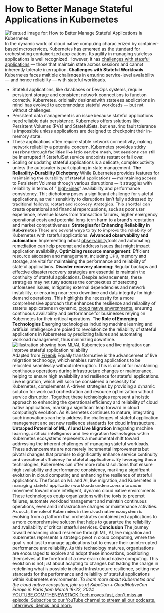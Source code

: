 # How to Better Manage Stateful Applications in Kubernetes
![Featued image for: How to Better Manage Stateful Applications in Kubernetes](https://cdn.thenewstack.io/media/2024/02/07f20e60-improve-stateful-apps-reliability-kubernetes-1024x576.jpg)
In the dynamic world of cloud native computing characterized by container-based microservices,
[Kubernetes](https://roadmap.sh/kubernetes) has emerged as the standard for orchestrating containerized applications. Its agility in managing stateless applications is well recognized. However, it has [challenges with stateful applications](https://thenewstack.io/stateful-workloads-on-kubernetes-are-a-thing-but-there-is-a-twist/) — those that maintain state across sessions and cannot inherently tolerate interruption.
**Challenges with Stateful Workloads**
Kubernetes faces multiple challenges in ensuring service-level availability — and hence reliability — with stateful workloads.
- Stateful applications, like databases or DevOps systems, require persistent storage and consistent network connections to function correctly. Kubernetes, originally
[designed](https://thenewstack.io/the-growth-of-state-in-kubernetes/)with stateless applications in mind, has evolved to accommodate stateful workloads — but not without challenges.
- Persistent data management is an issue because stateful applications need reliable data persistence. Kubernetes offers solutions like Persistent Volumes (PVs) and StatefulSets, but ensuring fault tolerance is impossible unless applications are designed to checkpoint their in-memory state.
- These applications often require stable network connectivity, making network reliability a potential concern. Kubernetes provides sticky sessions through facilities like Istio service mesh, but sessions can still be interrupted if StatefulSet service endpoints restart or fail over.
- Scaling or updating stateful applications is a delicate, complex activity unless the autoscaler is participating in state management.
**The Reliability-Durability Dichotomy**
While Kubernetes provides features for maintaining the durability of stateful applications — maintaining access to Persistent Volumes through various disruptions — it struggles with reliability in terms of “
[high-nines](https://thenewstack.io/qa-how-enterprisedb-brings-five-nines-to-postgresql/)” availability and performance consistency.
This dichotomy poses a significant challenge for stateful applications, as their sensitivity to disruptions isn’t fully addressed by traditional failover, restart and recovery strategies. This shortfall can create operational and financial repercussions, such as poor user experience, revenue losses from transaction failures, higher emergency operational costs and potential long-term harm to a brand’s reputation and market competitiveness.
**Strategies for Enhancing Reliability in Kubernetes**
There are several ways to try to improve the reliability of Kubernetes with stateful applications:
**Advanced observability and automation**: Implementing robust [observability](https://thenewstack.io/observability/)tools and automating remediation can help preempt and address issues that might impact application availability. **Optimizing resource management**: Efficient resource allocation and management, including CPU, memory and storage, are vital for maintaining the performance and reliability of stateful applications. **Disaster recovery planning**: Regular backups and effective disaster recovery strategies are essential to maintain the continuity of stateful applications.
Despite advancements, these strategies may not fully address the complexities of detecting unforeseen issues, mitigating external dependencies and network instability, or ensuring near-zero downtime and data integrity for high-demand operations. This highlights the necessity for a more comprehensive approach that enhances the resilience and reliability of stateful applications in dynamic,
[cloud native environments](https://thenewstack.io/cloud-native/), ensuring continuous availability and performance for businesses relying on Kubernetes for their critical operations.
**The Role of Emerging Technologies**
Emerging technologies including machine learning and artificial intelligence are poised to revolutionize the reliability of stateful applications in Kubernetes by predicting failures and automating workload management, thus minimizing downtime.
![Illustration showing how ML/AI, Kubernetes and live migration can improve stateful application reliability](https://cdn.thenewstack.io/media/2024/02/d838fc0b-reliability-stateful-apps.png)
Adapted from
[Freepik](https://www.freepik.com/free-vector/business-characters-sharing-information_1189634.htm)
Equally transformative is the advancement of live migration technology, which enables running applications to be relocated seamlessly without interruption. This is crucial for maintaining continuous operations during infrastructure changes or maintenance, helping to ensure high availability and resilience for stateful applications.
Live migration, which will soon be considered a necessity for Kubernetes, complements AI-driven strategies by providing a dynamic solution for workload orchestration and resource optimization without service disruption. Together, these technologies represent a holistic approach to enhancing the operational efficiency and reliability of cloud native applications, marking a significant leap forward in cloud computing’s evolution. As Kubernetes continues to mature, integrating such innovations can help address the challenges of stateful application management and set new resilience standards for cloud infrastructure.
**Untapped Potential of ML, AI and Live Migration**
Integrating machine learning, artificial intelligence and live migration technologies within Kubernetes ecosystems represents a monumental shift toward addressing the inherent challenges of managing stateful workloads. These advancements are not merely incremental improvements but pivotal changes that promise to significantly enhance service continuity and operational efficiency for stateful applications. By leveraging these technologies, Kubernetes can offer more robust solutions that ensure high availability and performance consistency, marking a significant evolution in cloud computing and enhancing the resilience of stateful applications.
The focus on ML and AI, live migration, and Kubernetes in managing stateful application workloads underscores a broader movement toward more intelligent, dynamic cloud native environments. These technologies equip organizations with the tools to preempt failures, automate workload management and maintain continuous operations, even amid infrastructure changes or maintenance activities. As such, the role of Kubernetes in the cloud native ecosystem is evolving from a platform that orchestrates containerized applications to a more comprehensive solution that helps to guarantee the reliability and availability of critical stateful services.
**Conclusion**
The journey toward enhancing cloud resilience through ML, AI, live migration and Kubernetes represents a strategic pivot in cloud computing, where the goal is not just to manage applications but to ensure their uninterrupted performance and reliability. As this technology matures, organizations are encouraged to explore and adopt these innovations, positioning themselves at the forefront of a new era in cloud native computing. This evolution is not just about adapting to changes but leading the charge in redefining what is possible in cloud infrastructure resilience, setting new standards for the performance and reliability of stateful applications within Kubernetes environments.
*To learn more about Kubernetes and the cloud native ecosystem, join us at KubeCon + CloudNativeCon Europe in Paris from March 19-22, 2024.* [
YOUTUBE.COM/THENEWSTACK
Tech moves fast, don't miss an episode. Subscribe to our YouTube
channel to stream all our podcasts, interviews, demos, and more.
](https://youtube.com/thenewstack?sub_confirmation=1)